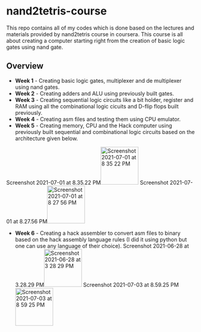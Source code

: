 # nand2tetris-course
This repo contains all of my codes which is done based on the lectures and materials provided by nand2tetris course in coursera. This course is all about creating a computer starting right from the creation of basic logic gates using nand gate. 

## Overview
* **Week 1** - Creating basic logic gates, multiplexer and de multiplexer using nand gates.
* **Week 2** - Creating adders and ALU using previously built gates.
* **Week 3** - Creating sequential logic circuits like a bit holder, register and RAM using all the combinational logic cicuits and D-flip flops built previously.
* **Week 4** - Creating asm files and testing them using CPU emulator.
* **Week 5** - Creating memory, CPU and the Hack computer using previously built sequential and combinational logic circuits based on the architecture given below.

Screenshot 2021-07-01 at 8.35.22 PM<img width="100" alt="Screenshot 2021-07-01 at 8 35 22 PM" src="https://user-images.githubusercontent.com/69747550/124454498-2f220380-dda6-11eb-9c21-43256447c541.png"> Screenshot 2021-07-01 at 8.27.56 PM<img width="100" alt="Screenshot 2021-07-01 at 8 27 56 PM" src="https://user-images.githubusercontent.com/69747550/124454605-4fea5900-dda6-11eb-89ea-d9728de823f7.png">

* **Week 6** - Creating a hack assembler to convert asm files to binary based on the hack assembly language rules (I did it using python but one can use any language of their choice).
Screenshot 2021-06-28 at 3.28.29 PM<img width="100" alt="Screenshot 2021-06-28 at 3 28 29 PM" src="https://user-images.githubusercontent.com/69747550/124454788-79a38000-dda6-11eb-96cd-ab20956e730d.png"> Screenshot 2021-07-03 at 8.59.25 PM<img width="100" alt="Screenshot 2021-07-03 at 8 59 25 PM" src="https://user-images.githubusercontent.com/69747550/124454842-86c06f00-dda6-11eb-899e-cfd13910c8c9.png">


